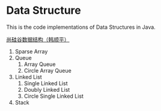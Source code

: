 # Data Structure

This is the code implementations of Data Structures in Java.

[尚硅谷数据结构（韩顺平）](https://www.bilibili.com/video/BV1E4411H73v/?spm_id_from=333.337.search-card.all.click&vd_source=7555e6dbb216e8a6f1971ee689537946)

1. Sparse Array
2. Queue
   1. Array Queue
   2. Circle Array Queue
3. Linked List
   1. Single Linked List
   2. Doubly Linked List
   3. Circle Single Linked List
4. Stack

